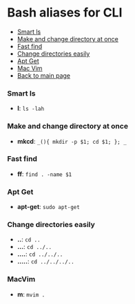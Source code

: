 # Bash aliases for CLI #

- [Smart ls](#smart-ls)
- [Make and change directory at once](#make-and-change-directory-at-once)
- [Fast find](#fast-find)
- [Change directories easily](#change-directories-easily)
- [Apt Get](#apt-get)
- [Mac Vim](#macvim)
- [Back to main page](../../README.md)

### Smart ls ###
- **l**: `ls -lah`

### Make and change directory at once ###
- **mkcd**: `_(){ mkdir -p $1; cd $1; }; _`

### Fast find ###
- **ff**: `find . -name $1`

### Apt Get ###
- **apt-get**: `sudo apt-get`

### Change directories easily ###
- **..**: `cd ..`
- **...**: `cd ../..`
- **....**: `cd ../../..`
- **.....**: `cd ../../../..`

### MacVim ###
- **m**: `mvim .`
